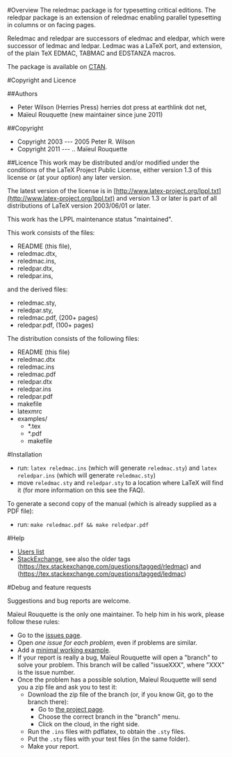 #Overview
The reledmac package is for typesetting critical editions.  The reledpar package is an extension of reledmac enabling parallel typesetting in columns or on facing pages.

Reledmac and reledpar are successors of eledmac and eledpar, which were successor of ledmac and ledpar.
Ledmac was a LaTeX port, and extension, of the plain TeX EDMAC, TABMAC and EDSTANZA macros.

The package is available on [CTAN](http://www.ctan.org/pkg/reledmac).

#Copyright and Licence

##Authors
- Peter Wilson (Herries Press) herries dot press at earthlink dot net,
- Maïeul Rouquette (new maintainer since june 2011)

##Copyright
- Copyright 2003 --- 2005 Peter R. Wilson
- Copyright 2011 --- .. Maïeul Rouquette

##Licence
This work may be distributed and/or modified under the conditions of the LaTeX Project Public License, either version 1.3 of this license or (at your option) any later version.

The latest version of the license is in [http://www.latex-project.org/lppl.txt](http://www.latex-project.org/lppl.txt) and version 1.3 or later is part of all distributions of LaTeX version 2003/06/01 or later.

This work has the LPPL maintenance status "maintained".

This work consists of the files:

- README (this file),
- reledmac.dtx,
- reledmac.ins,
- reledpar.dtx,
- reledpar.ins,

and the derived files:

- reledmac.sty,
- reledpar.sty,
- reledmac.pdf,  (200+ pages)
- reledpar.pdf,  (100+ pages)


The distribution consists of the following files:

- README (this file)
- reledmac.dtx
- reledmac.ins
- reledmac.pdf
- reledpar.dtx
- reledpar.ins
- reledpar.pdf
- makefile
- latexmrc
- examples/
	- *.tex
	- *.pdf
	- makefile

#Installation

- run: `latex reledmac.ins` (which will generate `reledmac.sty`) and `latex reledpar.ins` (which will generate `reledmac.sty`)
- move `reledmac.sty` and `reledpar.sty` to a location where LaTeX will find it (for more information on this see the FAQ).

To generate a second copy of the manual (which is already supplied as a PDF file):

- run: `make reledmac.pdf && make reledpar.pdf`

#Help

- [Users list](http://geekographie.maieul.net/146)
- [StackExchange](https://tex.stackexchange.com/questions/tagged/reledmac), see also the older tags 
    (https://tex.stackexchange.com/questions/tagged/rledmac) and (https://tex.stackexchange.com/questions/tagged/ledmac)

#Debug and feature requests

Suggestions and bug reports are welcome.

Maïeul Rouquette is the only one maintainer. To help him in his work, please follow these rules:

- Go to the [issues page](https://github.com/maieul/ledmac/issues).
- Open *one issue for each problem*, even if problems are similar.
- Add a [minimal working example](http://www.tex.ac.uk/cgi-bin/texfaq2html?label=minxampl).
- If your report is really a bug, Maïeul Rouquette will open a "branch" to solve your problem. This branch will be called "issueXXX", where "XXX" is the issue number.
- Once the problem has a possible solution, Maïeul Rouquette will send you a zip file and ask you to test it:
	- Download the zip file of the branch (or, if you know Git, go to the branch there):
		- Go to [the project page](https://github.com/maieul/ledmac/).
		- Choose the correct branch in the "branch" menu.
		- Click on the cloud, in the right side.
	- Run the `.ins` files with pdflatex, to obtain the `.sty` files.
	- Put the `.sty` files with your test files (in the same folder).
	- Make your report.






